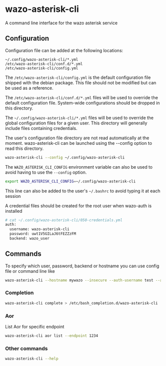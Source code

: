 # wazo-asterisk-cli
A command line interface for the wazo asterisk service

## Configuration

Configuration file can be added at the following locations:

```
~/.config/wazo-asterisk-cli/*.yml
/etc/wazo-asterisk-cli/conf.d/*.yml
/etc/wazo-asterisk-cli/config.yml
```

The `/etc/wazo-asterisk-cli/config.yml` is the default configuration file shipped with the debian package. This file should not be modified but can be used as a reference.

The `/etc/wazo-asterisk-cli/conf.d/*.yml` files will be used to override the default configuration file. System-wide configurations should be dropped in this directory.

The `~/.config/wazo-asterisk-cli/*.yml` files will be used to override the global configuration files for a given user. This directory will generally include files containing credentials.

The user's configuration file directory are not read automatically at the moment. wazo-asterisk-cli can be launched using the --config option to read this directory.

```sh
wazo-asterisk-cli --config ~/.config/wazo-asterisk-cli
```

The `WAZO_ASTERISK_CLI_CONFIG` environment variable can also be used to avoid having to use the `--config` option.

```sh
export WAZO_ASTERISK_CLI_CONFIG=~/.config/wazo-asterisk-cli
```

This line can also be added to the user's `~/.bashrc` to avoid typing it at each session

A credential files should be created for the root user when wazo-auth is installed

```sh
# cat ~/.config/wazo-asterisk-cli/050-credentials.yml
auth:
  username: wazo-asterisk-cli
  password: uwt1V5GILaJ6tFEZZzFM
  backend: wazo_user
```

## Commands

To specify which user, password, backend or hostname you can use config file or command line like

```sh
wazo-asterisk-cli --hostname mywazo --insecure --auth-username test --auth-password test --backend wazo_user <command> <args>
```

### Completion

```sh
wazo-asterisk-cli complete > /etc/bash_completion.d/wazo-asterisk-cli
```

### Aor

List Aor for specific endpoint

```sh
wazo-asterisk-cli aor list --endpoint 1234
```

### Other commands

```sh
wazo-asterisk-cli --help
```
